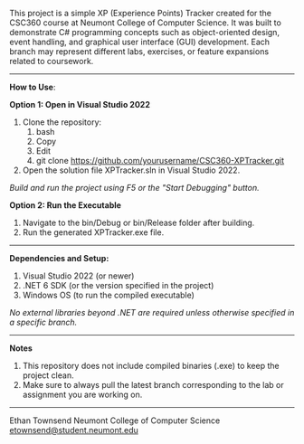 This project is a simple XP (Experience Points) Tracker created for the CSC360 course at Neumont College of Computer Science.
It was built to demonstrate C# programming concepts such as object-oriented design, event handling, and graphical user interface (GUI) development.
Each branch may represent different labs, exercises, or feature expansions related to coursework.

-----------------------------------

**How to Use**:

**Option 1: Open in Visual Studio 2022**
1. Clone the repository:
    1. bash
    2. Copy
    3. Edit
    4. git clone https://github.com/yourusername/CSC360-XPTracker.git
2. Open the solution file XPTracker.sln in Visual Studio 2022.

_Build and run the project using F5 or the "Start Debugging" button._

**Option 2: Run the Executable**
1. Navigate to the bin/Debug or bin/Release folder after building.
2. Run the generated XPTracker.exe file.

-----------------------------------

**Dependencies and Setup:**
1. Visual Studio 2022 (or newer)
2. .NET 6 SDK (or the version specified in the project)
3. Windows OS (to run the compiled executable)

_No external libraries beyond .NET are required unless otherwise specified in a specific branch._

-----------------------------------

**Notes**
1. This repository does not include compiled binaries (.exe) to keep the project clean.
2. Make sure to always pull the latest branch corresponding to the lab or assignment you are working on.

-----------------------------------


Ethan Townsend
Neumont College of Computer Science
etownsend@student.neumont.edu

